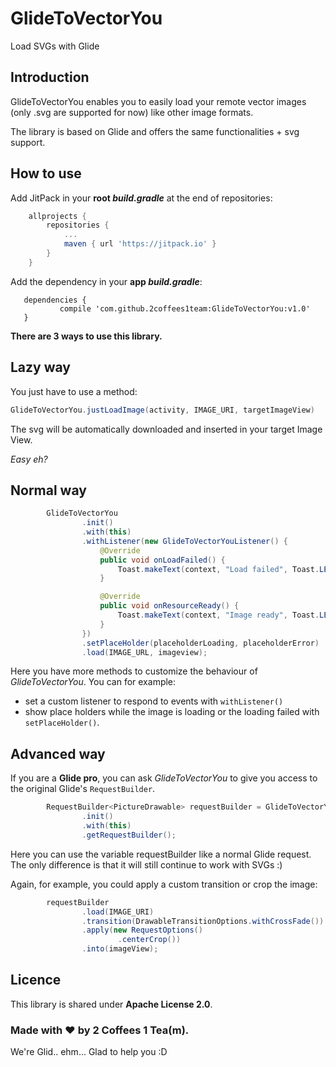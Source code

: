 # GlideToVectorYou
Load SVGs with Glide

## Introduction
GlideToVectorYou enables you to easily load your remote vector images (only .svg are supported for now) like other image formats.

The library is based on Glide and offers the same functionalities + svg support.

## How to use

Add JitPack in your **root *build.gradle*** at the end of repositories:

```gradle
	allprojects {
		repositories {
			...
			maven { url 'https://jitpack.io' }
		}
	}
 ```
 
 Add the dependency in your **app *build.gradle***:
 
 ```
 	dependencies {
	        compile 'com.github.2coffees1team:GlideToVectorYou:v1.0'
	}
 ```

**There are 3 ways to use this library.**

## Lazy way
You just have to use a method:

```java
GlideToVectorYou.justLoadImage(activity, IMAGE_URI, targetImageView)
```

The svg will be automatically downloaded and inserted in your target Image View.

*Easy eh?*

## Normal way

```java
        GlideToVectorYou
                .init()
                .with(this)
                .withListener(new GlideToVectorYouListener() {
                    @Override
                    public void onLoadFailed() {
                        Toast.makeText(context, "Load failed", Toast.LENGTH_SHORT).show()
                    }

                    @Override
                    public void onResourceReady() {
                        Toast.makeText(context, "Image ready", Toast.LENGTH_SHORT).show()
                    }
                })
                .setPlaceHolder(placeholderLoading, placeholderError)
                .load(IMAGE_URL, imageview); 
```

Here you have more methods to customize the behaviour of *GlideToVectorYou*. You can for example:

* set a custom listener to respond to events with ```withListener()```
* show place holders while the image is loading or the loading failed with ```setPlaceHolder()```.


## Advanced way
If you are a **Glide pro**, you can ask *GlideToVectorYou* to give you access to the original Glide's ```RequestBuilder```.

```java
        RequestBuilder<PictureDrawable> requestBuilder = GlideToVectorYou
                .init()
                .with(this)
                .getRequestBuilder();
```

Here you can use the variable requestBuilder like a normal Glide request. The only difference is that it will still continue to work with SVGs :)

Again, for example, you could apply a custom transition or crop the image:

```java
        requestBuilder
                .load(IMAGE_URI)
                .transition(DrawableTransitionOptions.withCrossFade())
                .apply(new RequestOptions()
                        .centerCrop())
                .into(imageView);
```

## Licence
This library is shared under **Apache License 2.0**.

### Made with ♥ by 2 Coffees 1 Tea(m).
We're Glid.. ehm... Glad to help you :D
